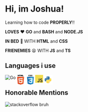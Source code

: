 # Hi, im Joshua! &nbsp;&nbsp;&nbsp;&nbsp;
 
Learning how to code **PROPERLY**!!

**LOVES** ❤️ **GO** and **BASH** and **NODE.JS**

**IN BED** 🛌 WITH **HTML** and **CSS**

**FRIENEMIES** 😫 WITH **JS** and **TS**

## Languages i use
<img align="left" alt="Go" height="32px" src="https://upload.wikimedia.org/wikipedia/commons/thumb/0/05/Go_Logo_Blue.svg/320px-Go_Logo_Blue.svg.png" />
<img align="left" alt="HTML5" height="32px" src="https://raw.githubusercontent.com/github/explore/80688e429a7d4ef2fca1e82350fe8e3517d3494d/topics/html/html.png" />
<img align="left" alt="CSS3" height="32px" src="https://raw.githubusercontent.com/github/explore/80688e429a7d4ef2fca1e82350fe8e3517d3494d/topics/css/css.png" />
<img align="left" alt="JavaScript" height="26px" src="https://raw.githubusercontent.com/github/explore/80688e429a7d4ef2fca1e82350fe8e3517d3494d/topics/javascript/javascript.png" />
<img align="left" alt="Python" height="32px" src="https://raw.githubusercontent.com/github/explore/80688e429a7d4ef2fca1e82350fe8e3517d3494d/topics/python/python.png" /><br />

## Honorable Mentions
<img align="left" alt="stackoverflow bruh" height="26px" src="https://w7.pngwing.com/pngs/69/539/png-transparent-stack-overflow-stack-exchange-programmer-logo-others.png"/>
